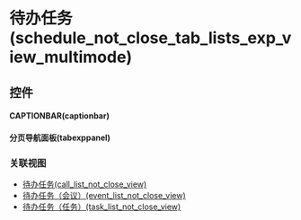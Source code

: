 # 待办任务(schedule_not_close_tab_lists_exp_view_multimode)  <!-- {docsify-ignore-all} -->



## 控件
#### CAPTIONBAR(captionbar)
#### 分页导航面板(tabexppanel)


### 关联视图
  * [待办任务(call_list_not_close_view)](app/view/call_list_not_close_view)
  * [待办任务（会议）(event_list_not_close_view)](app/view/event_list_not_close_view)
  * [待办任务（任务）(task_list_not_close_view)](app/view/task_list_not_close_view)

<script>
 const { createApp } = Vue
  createApp({
    data() {
      return {

      }
    }
  }).use(ElementPlus).mount('#app')
</script>